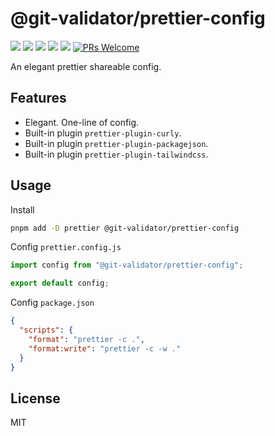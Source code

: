 # @git-validator/prettier-config

[![](https://img.shields.io/npm/l/@git-validator/prettier-config.svg)](https://github.com/zanminkian/git-validator/blob/main/LICENSE)
[![](https://img.shields.io/npm/v/@git-validator/prettier-config.svg)](https://www.npmjs.com/package/@git-validator/prettier-config)
[![](https://img.shields.io/npm/dm/@git-validator/prettier-config.svg)](https://www.npmjs.com/package/@git-validator/prettier-config)
[![](https://img.shields.io/librariesio/release/npm/@git-validator/prettier-config)](https://www.npmjs.com/package/@git-validator/prettier-config)
[![](https://packagephobia.com/badge?p=@git-validator/prettier-config)](https://packagephobia.com/result?p=@git-validator/prettier-config)
[![PRs Welcome](https://img.shields.io/badge/PRs-welcome-brightgreen.svg)](https://makeapullrequest.com)

An elegant prettier shareable config.

## Features

- Elegant. One-line of config.
- Built-in plugin `prettier-plugin-curly`.
- Built-in plugin `prettier-plugin-packagejson`.
- Built-in plugin `prettier-plugin-tailwindcss`.

## Usage

Install

```sh
pnpm add -D prettier @git-validator/prettier-config
```

Config `prettier.config.js`

```js
import config from "@git-validator/prettier-config";

export default config;
```

Config `package.json`

```json
{
  "scripts": {
    "format": "prettier -c .",
    "format:write": "prettier -c -w ."
  }
}
```

## License

MIT
